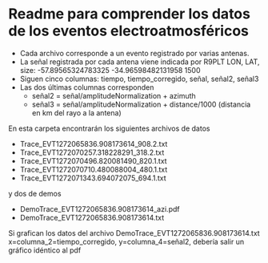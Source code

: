 # Readme para comprender los datos de los eventos electroatmosféricos

+ Cada archivo corresponde a un evento registrado por varias antenas.
+ La señal registrada por cada antena viene indicada por
  R9PLT  LON, LAT, size: -57.89565324783325 -34.96598482131958 1500
+ Siguen cinco columnas: tiempo, tiempo_corregido, señal, señal2, señal3
+ Las dos últimas columnas corresponden
    + señal2 = señal/amplitudeNormalization + azimuth
    + señal3 = señal/amplitudeNormalization + distance/1000 (distancia en km del rayo a la antena)

En esta carpeta encontrarán los siguientes archivos de datos
+ Trace_EVT1272065836.908173614_908.2.txt
+ Trace_EVT1272070257.318228291_318.2.txt
+ Trace_EVT1272070496.820081490_820.1.txt
+ Trace_EVT1272070710.480088004_480.1.txt
+ Trace_EVT1272071343.694072075_694.1.txt

y dos de demos
+ DemoTrace_EVT1272065836.908173614_azi.pdf
+ DemoTrace_EVT1272065836.908173614.txt

Si grafican los datos del archivo DemoTrace_EVT1272065836.908173614.txt x=columna_2=tiempo_corregido, y=columna_4=señal2, debería salir un gráfico idéntico al pdf

